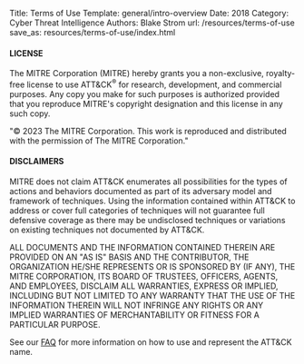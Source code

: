Title: Terms of Use
Template: general/intro-overview
Date: 2018
Category: Cyber Threat Intelligence
Authors: Blake Strom
url: /resources/terms-of-use
save_as: resources/terms-of-use/index.html

#### LICENSE

 The MITRE Corporation (MITRE) hereby grants you a non-exclusive, royalty-free license to use ATT&CK<sup>&reg;</sup> for research, development, and commercial purposes. Any copy you make for such purposes is authorized provided that you reproduce MITRE's copyright designation and this license in any such copy.

"&copy; 2023 The MITRE Corporation. This work is reproduced and distributed with the permission of The MITRE Corporation."

#### DISCLAIMERS

 MITRE does not claim ATT&CK enumerates all possibilities for the types of actions and behaviors documented as part of its adversary model and framework of techniques. Using the information contained within ATT&CK to address or cover full categories of techniques will not guarantee full defensive coverage as there may be undisclosed techniques or variations on existing techniques not documented by ATT&CK.

 ALL DOCUMENTS AND THE INFORMATION CONTAINED THEREIN ARE PROVIDED ON AN "AS IS" BASIS AND THE CONTRIBUTOR, THE ORGANIZATION HE/SHE REPRESENTS OR IS SPONSORED BY (IF ANY), THE MITRE CORPORATION, ITS BOARD OF TRUSTEES, OFFICERS, AGENTS, AND EMPLOYEES, DISCLAIM ALL WARRANTIES, EXPRESS OR IMPLIED, INCLUDING BUT NOT LIMITED TO ANY WARRANTY THAT THE USE OF THE INFORMATION THEREIN WILL NOT INFRINGE ANY RIGHTS OR ANY IMPLIED WARRANTIES OF MERCHANTABILITY OR FITNESS FOR A PARTICULAR PURPOSE.

 See our [FAQ](/resources/faq) for more information on how to use and represent the ATT&CK name.
